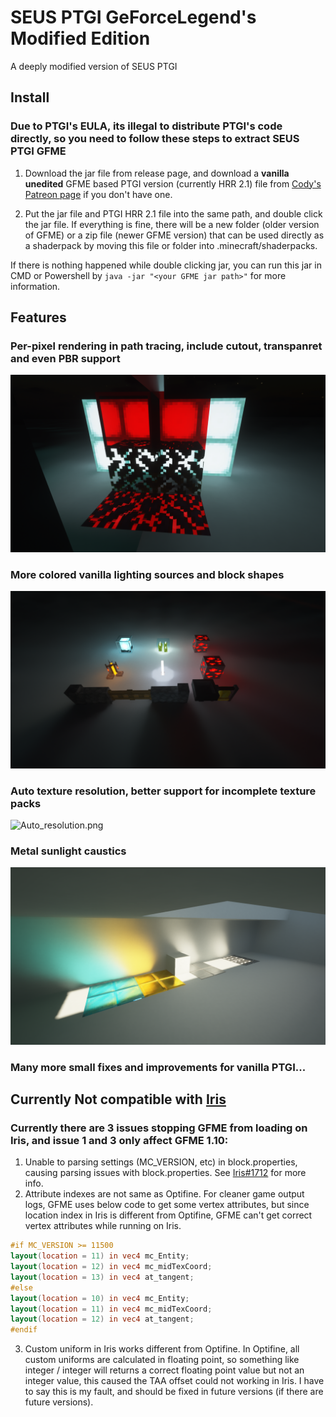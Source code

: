 
# SEUS PTGI GeForceLegend's Modified Edition

A deeply modified version of SEUS PTGI

## Install

### Due to PTGI's EULA, its illegal to distribute PTGI's code directly, so you need to follow these steps to extract SEUS PTGI GFME

1. Download the jar file from release page, and download a **vanilla unedited** GFME based PTGI version (currently HRR 2.1) file from [Cody's Patreon page](https://www.patreon.com/sonicether/posts) if you don't have one.

2. Put the jar file and PTGI HRR 2.1 file into the same path, and double click the jar file. If everything is fine, there will be a new folder (older version of GFME) or a zip file (newer GFME version) that can be used directly as a shaderpack by moving this file or folder into .minecraft/shaderpacks.

If there is nothing happened while double clicking jar, you can run this jar in CMD or Powershell by `java -jar "<your GFME jar path>"` for more information.

## Features

### Per-pixel rendering in path tracing, include cutout, transpanret and even PBR support

![Per_pixel_rendering.png](Images/Per_pixel_rendering.png)

### More colored vanilla lighting sources and block shapes

![More_vanilla_support.png](Images/More_vanilla_support.png)

### Auto texture resolution, better support for incomplete texture packs

![Auto_resolution.png](Images/Auto_resolution.png)

### Metal sunlight caustics

![Metal_caustics.png](Images/Metal_caustics.png)

### Many more small fixes and improvements for vanilla PTGI...

## Currently Not compatible with [Iris](https://github.com/IrisShaders/Iris)

### Currently there are 3 issues stopping GFME from loading on Iris, and issue 1 and 3 only affect GFME 1.10:

1. Unable to parsing settings (MC_VERSION, etc) in block.properties, causing parsing issues with block.properties. See [Iris#1712](https://github.com/IrisShaders/Iris/issues/1712) for more info.
2. Attribute indexes are not same as Optifine. For cleaner game output logs, GFME uses below code to get some vertex attributes, but since location index in Iris is different from Optifine, GFME can't get correct vertex attributes while running on Iris.
```glsl
#if MC_VERSION >= 11500
layout(location = 11) in vec4 mc_Entity;
layout(location = 12) in vec4 mc_midTexCoord;
layout(location = 13) in vec4 at_tangent;
#else
layout(location = 10) in vec4 mc_Entity;
layout(location = 11) in vec4 mc_midTexCoord;
layout(location = 12) in vec4 at_tangent;
#endif
```
3. Custom uniform in Iris works different from Optifine. In Optifine, all custom uniforms are calculated in floating point, so something like integer / integer will returns a correct floating point value but not an integer value, this caused the TAA offset could not working in Iris. I have to say this is my fault, and should be fixed in future versions (if there are future versions).
